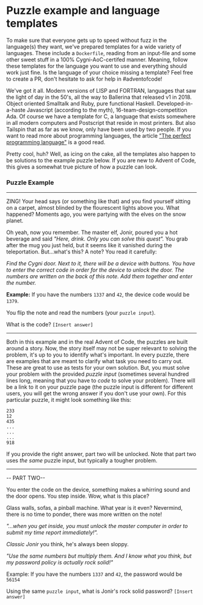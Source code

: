 # Puzzle example and language templates

To make sure that everyone gets up to speed without fuzz in the language(s) they want, we've prepared templates for a wide variety of languages. These include a `Dockerfile`, reading from an input-file and some other sweet stuff in a 100% Cygni-AoC-certifed manner. Meaning, follow these templates for the language you want to use and everything should work just fine. Is the language of your choice missing a template? Feel free to create a PR, don't hesitate to ask for help in #adventofcode!

We've got it all. Modern versions of LISP and FORTRAN, languages that saw the light of day in the 50's, all the way to Ballerina that released v1 in 2018. Object oriented Smalltalk and Ruby, pure functional Haskell. Developed-in-a-haste Javascript (according to the myth), 16-team-design-competition Ada. Of course we have a template for C, a language that exists somewhere in all modern computers and Postscript that reside in most printers. But also Tailspin that as far as we know, only have been used by two people. If you want to read more about programming languages, the article ["The perfect programming language"](https://cygni.se/the-perfect-programming-language/) is a good read.

Pretty cool, huh? Well, as icing on the cake, all the templates also happen to be solutions to the example puzzle below. If you are new to Advent of Code, this gives a somewhat true picture of how a puzzle can look.

### Puzzle Example

---
ZING! Your head says (or something like that) and you find yourself sitting on a carpet, almost blinded by the flourescent lights above you. What happened? Moments ago, you were partying with the elves on the snow planet. 

Oh yeah, now you remember. The master elf, Jonir, poured you a hot beverage and said _"Here, drink. Only you can solve this quest"._ You grab after the mug you just held, but it seems like it vanished during the teleportation. But...what's this? A note? You read it carefully:

_Find the Cygni door. Next to it, there will be a device with buttons. You have to enter the correct code in order for the device to unlock the door. The numbers are written on the back of this note. Add them together and enter the number._

**Example:** If you have the numbers `1337` and `42`, the device code would be `1379`.

You flip the note and read the numbers (your `puzzle input`).

What is the code? `[Insert answer]`

---

Both in this example and in the real Advent of Code, the puzzles are built around a story. Now, the story itself may not be super relevant to solving the problem, it's up to you to identify what's important. In every puzzle, there are examples that are meant to clarify what task you need to carry out. These are great to use as tests for your own solution. But, you must solve your problem with the provided _puzzle input_ (sometimes several hundred lines long, meaning that you have to _code_ to solve your problem). There will be a link to it on your puzzle page (the puzzle input is different for different users, you will get the wrong answer if you don't use your own). For this particular puzzle, it might look something like this:

```
233
12
435
...
...
...
918
```

If you provide the right answer, part two will be unlocked. Note that part two uses _the same_ puzzle input, but typically a tougher problem.

---

-- PART TWO--

You enter the code on the device, something makes a whirring sound and the door opens. You step inside. Wow, what is this place? 

Glass walls, sofas, a pinball machine. What year is it even? Nevermind, there is no time to ponder, there was more written on the note! 

_"...when you get inside, you must unlock the master computer in order to submit my time report immediately!"._ 

_Classic Jonir_ you think, he's always been sloppy. 

_"Use the same numbers but multiply them. And I know what you think, but my password policy is actually rock solid!"_

Example: If you have the numbers `1337` and `42`, the password would be `56154`

Using the same `puzzle input`, what is Jonir's rock solid password? `[Insert answer]`

